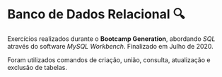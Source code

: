 # Banco de Dados Relacional :mag:

Exercícios realizados durante o **Bootcamp Generation**, abordando *SQL* através do software *MySQL Workbench*. Finalizado em Julho de 2020.

Foram utilizados comandos de criação, união, consulta, atualização e exclusão de tabelas.
